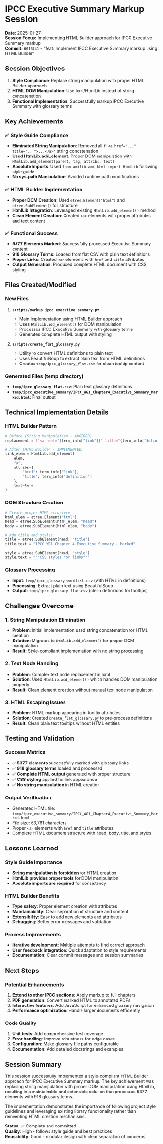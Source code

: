 # IPCC Executive Summary Markup Session

**Date:** 2025-01-27  
**Session Focus:** Implementing HTML Builder approach for IPCC Executive Summary markup  
**Commit:** `6013f41` - "feat: Implement IPCC Executive Summary markup using HTML Builder"

## Session Objectives

1. **Style Compliance**: Replace string manipulation with proper HTML Builder approach
2. **HTML DOM Manipulation**: Use lxml/HtmlLib instead of string concatenation
3. **Functional Implementation**: Successfully markup IPCC Executive Summary with glossary terms

## Key Achievements

### ✅ Style Guide Compliance
- **Eliminated String Manipulation**: Removed all `f'<a href="..." title="...">...</a>'` string concatenation
- **Used HtmlLib.add_element**: Proper DOM manipulation with `HtmlLib.add_element(parent, tag, attribs, text)`
- **Absolute Imports**: Used `from amilib.ami_html import HtmlLib` following style guide
- **No sys.path Manipulation**: Avoided runtime path modifications

### ✅ HTML Builder Implementation
- **Proper DOM Creation**: Used `etree.Element("html")` and `etree.SubElement()` for structure
- **HtmlLib Integration**: Leveraged existing `HtmlLib.add_element()` method
- **Clean Element Creation**: Created `<a>` elements with proper attributes and text content

### ✅ Functional Success
- **5377 Elements Marked**: Successfully processed Executive Summary content
- **918 Glossary Terms**: Loaded from flat CSV with plain text definitions
- **Proper Links**: Created `<a>` elements with `href` and `title` attributes
- **Output Generation**: Produced complete HTML document with CSS styling

## Files Created/Modified

### New Files
1. **`scripts/markup_ipcc_executive_summary.py`**
   - Main implementation using HTML Builder approach
   - Uses `HtmlLib.add_element()` for DOM manipulation
   - Processes IPCC Executive Summary with glossary terms
   - Generates complete HTML output with styling

2. **`scripts/create_flat_glossary.py`**
   - Utility to convert HTML definitions to plain text
   - Uses BeautifulSoup to extract plain text from HTML definitions
   - Creates `temp/ipcc_glossary_flat.csv` for clean tooltip content

### Generated Files (temp directory)
- **`temp/ipcc_glossary_flat.csv`**: Plain text glossary definitions
- **`temp/ipcc_executive_summary/IPCC_WG1_Chapter4_Executive_Summary_Marked.html`**: Final output

## Technical Implementation Details

### HTML Builder Pattern
```python
# Before (String Manipulation - AVOIDED)
replacement = f'<a href="{term_info["link"]}" title="{term_info["definition"]}">{term}</a>'

# After (HTML Builder - IMPLEMENTED)
link_elem = HtmlLib.add_element(
    elem, 
    "a", 
    attribs={
        "href": term_info["link"],
        "title": term_info["definition"]
    },
    text=term
)
```

### DOM Structure Creation
```python
# Create proper HTML structure
html_elem = etree.Element("html")
head = etree.SubElement(html_elem, "head")
body = etree.SubElement(html_elem, "body")

# Add title and styles
title = etree.SubElement(head, "title")
title.text = "IPCC WG1 Chapter 4 Executive Summary - Marked"

style = etree.SubElement(head, "style")
style.text = """CSS styles for links"""
```

### Glossary Processing
- **Input**: `temp/ipcc_glossary_wordlist.csv` (with HTML in definitions)
- **Processing**: Extract plain text using BeautifulSoup
- **Output**: `temp/ipcc_glossary_flat.csv` (clean definitions for tooltips)

## Challenges Overcome

### 1. String Manipulation Elimination
- **Problem**: Initial implementation used string concatenation for HTML creation
- **Solution**: Migrated to `HtmlLib.add_element()` for proper DOM manipulation
- **Result**: Style-compliant implementation with no string processing

### 2. Text Node Handling
- **Problem**: Complex text node replacement in lxml
- **Solution**: Used `HtmlLib.add_element()` which handles DOM manipulation properly
- **Result**: Clean element creation without manual text node manipulation

### 3. HTML Escaping Issues
- **Problem**: HTML markup appearing in tooltip attributes
- **Solution**: Created `create_flat_glossary.py` to pre-process definitions
- **Result**: Clean plain text tooltips without HTML entities

## Testing and Validation

### Success Metrics
- ✅ **5377 elements** successfully marked with glossary links
- ✅ **918 glossary terms** loaded and processed
- ✅ **Complete HTML output** generated with proper structure
- ✅ **CSS styling** applied for link appearance
- ✅ **No string manipulation** in HTML creation

### Output Verification
- Generated HTML file: `temp/ipcc_executive_summary/IPCC_WG1_Chapter4_Executive_Summary_Marked.html`
- File size: 63,761 characters
- Proper `<a>` elements with `href` and `title` attributes
- Complete HTML document structure with head, body, title, and styles

## Lessons Learned

### Style Guide Importance
- **String manipulation is forbidden** for HTML creation
- **HtmlLib provides proper tools** for DOM manipulation
- **Absolute imports are required** for consistency

### HTML Builder Benefits
- **Type safety**: Proper element creation with attributes
- **Maintainability**: Clear separation of structure and content
- **Extensibility**: Easy to add new elements and attributes
- **Debugging**: Better error messages and validation

### Process Improvements
- **Iterative development**: Multiple attempts to find correct approach
- **User feedback integration**: Quick adaptation to style requirements
- **Documentation**: Clear commit messages and session summaries

## Next Steps

### Potential Enhancements
1. **Extend to other IPCC sections**: Apply markup to full chapters
2. **PDF generation**: Convert marked HTML to annotated PDFs
3. **Interactive features**: Add JavaScript for enhanced glossary navigation
4. **Performance optimization**: Handle larger documents efficiently

### Code Quality
1. **Unit tests**: Add comprehensive test coverage
2. **Error handling**: Improve robustness for edge cases
3. **Configuration**: Make glossary file paths configurable
4. **Documentation**: Add detailed docstrings and examples

## Session Summary

This session successfully implemented a style-compliant HTML Builder approach for IPCC Executive Summary markup. The key achievement was replacing string manipulation with proper DOM manipulation using HtmlLib, resulting in a maintainable and extensible solution that processes 5377 elements with 918 glossary terms.

The implementation demonstrates the importance of following project style guidelines and leveraging existing library functionality rather than reinventing HTML creation mechanisms.

**Status**: ✅ Complete and committed  
**Quality**: High - follows style guide and best practices  
**Reusability**: Good - modular design with clear separation of concerns 